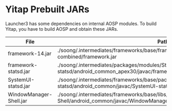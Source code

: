 # Yitap Prebuilt JARs

Launcher3 has some dependencies on internal AOSP modules. 
To build Yitap, you have to build AOSP and obtain these JARs.

| File                    | Path                                                                                                                             |
|-------------------------|----------------------------------------------------------------------------------------------------------------------------------|
| framework-14.jar        | ./soong/.intermediates/frameworks/base/framework/android_common/turbine-combined/framework.jar                                   |
| framework-statsd.jar    | ./soong/.intermediates/packages/modules/StatsD/framework/framework-statsd/android_common_apex30/javac/framework-statsd.jar       |
| SystemUI-statsd.jar     | ./soong/.intermediates/frameworks/base/packages/SystemUI/shared/SystemUI-statsd/android_common/javac/SystemUI-statsd.jar         |
| WindowManager-Shell.jar | ./soong/.intermediates/frameworks/base/libs/WindowManager/Shell/WindowManager-Shell/android_common/javac/WindowManager-Shell.jar |

<!-- What about SystemUI Core? -->

<!-- 
core.jar, core-all.jar, libGoogleFeed.jar, seeder.jar, wmshell-aidls.jar, WindowsManager-Shell.jar

I suspect that these are legacy JARS because I couldn't find usage of it.
-->
